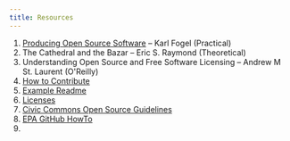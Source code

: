 ```yaml
---
title: Resources
---
```


1. [Producing Open Source Software](http://producingoss.com/) – Karl Fogel (Practical)
2. The Cathedral and the Bazar – Eric S. Raymond (Theoretical)
3. Understanding Open Source and Free Software Licensing – Andrew M St. Laurent (O'Reilly)
4. [How to Contribute](how-to-contribute/)
5. [Example Readme](example-readme/)
6. [Licenses](licenses/)
7. [Civic Commons Open Source Guidelines](http://wiki.civiccommons.org/Open_Source_Development_Guidelines)
8. [EPA GitHub HowTo](http://www2.epa.gov/webguide/github-guidance)
9. <div style="text-align: center" markdown="1">
